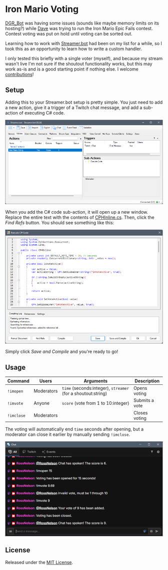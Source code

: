 # Iron Mario Voting

[DGR_Bot](https://www.twitch.tv/DGR_Bot) was having some issues (sounds like maybe memory limits on its hosting?) while [Dave](https://www.twitch.tv/DGR_Dave) was trying to run the Iron Mario Epic Fails contest. Contest voting was put on hold until voting can be sorted out.

Learning how to work with [Streamer.bot](https://streamer.bot) had been on my list for a while, so I took this as an opportunity to learn how to write a custom handler.

I only tested this briefly with a single voter (myself), and because my stream wasn't live I'm not sure if the shoutout functionality works, but this may work as-is and is a good starting point if nothing else. I welcome [contributions](https://github.com/rnelson/imvote/pulls)!

## Setup

Adding this to your Streamer.bot setup is pretty simple. You just need to add a new action, give it a trigger of a Twitch chat message, and add a sub-action of executing C# code.

![Action](https://github.com/rnelson/imvote/blob/main/img/01-new_action.png)

When you add the C# code sub-action, it will open up a new window. Replace the entire text with the contents of [CPHInline.cs](https://github.com/rnelson/imvote/blob/main/CPHInline.cs). Then, click the *Find Refs* button. You should see something like this:

![References](https://github.com/rnelson/imvote/blob/main/img/02-refs.png)

Simply click *Save and Compile* and you're ready to go!

## Usage

| Command    | Users       | Arguments                                                    | Description     |
|------------|-------------|--------------------------------------------------------------|-----------------|
| `!imopen`  | Moderators  | `time` (seconds:integer), `streamer` (for a shoutout:string) | Opens voting    |
| `!imvote`  | Anyone      | `score` (vote from 1 to 10:integer)                          | Submits a vote  |
| `!imclose` | Moderators  |                                                              | Closes voting   |

The voting will automatically end `time` seconds after opening, but a moderator can close it earlier by manually sending `!imclose`.

![Sample runs](https://github.com/rnelson/imvote/blob/main/img/03-sample_runs.png)

## License

Released under the [MIT License](http://rnelson.mit-license.org).